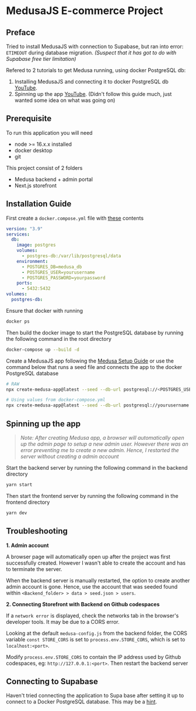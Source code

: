 # MedusaJS E-commerce Project

## Preface
Tried to install MedusaJS with connection to Supabase, but ran into error: `ETIMEOUT` during database migration. _(Suspect that it has got to do with Supabase free tier limitation)_

Refered to 2 tutorials to get Medusa running, using docker PostgreSQL db:

1. Installing MedusaJS and connecting it to docker PostgreSQL db [YouTube](https://youtu.be/sWjfAueW5NU?t=390).
2. Spinning up the app [YouTube](https://youtu.be/GgnxvcWOebk). (Didn't follow this guide much, just wanted some idea on what was going on)

## Prerequisite

To run this application you will need 
* node >= 16.x.x installed
* docker desktop
* git

This project consist of 2 folders
* Medusa backend + admin portal
* Next.js storefront

## Installation Guide
First create a `docker.compose.yml` file with [these](https://github.com/LloydJanseVanRensburg/yt-medusajs-setup/blob/master/docker-compose.yml) contents
```yml
version: "3.9"
services:
  db:
    image: postgres
    volumes:
      - postgres-db:/var/lib/postgresql/data
    environment:
      - POSTGRES_DB=medusa_db
      - POSTGRES_USER=yourusername
      - POSTGRES_PASSWORD=yourpassword
    ports:
      - 5432:5432
volumes:
  postgres-db:
```

Ensure that docker with running
```Bash
docker ps
```

Then build the docker image to start the PostgreSQL database by running the following command in the root directory
```Bash
docker-compose up --build -d
```

Create a MedusaJS app following the [Medusa Setup Guide](https://docs.medusajs.com/create-medusa-app#step-1-run-create-medusa-app) or use the command below that runs a seed file and connects the app to the docker PostgreSQL database
```Bash
# RAW
npx create-medusa-app@latest --seed --db-url postgresql://<POSTGRES_USER>:<POSTGRES_PASSWORD>@<HOST>:5432/<POSTGRES_DB>

# Using values from docker-compose.yml
npx create-medusa-app@latest --seed --db-url postgresql://yourusername:yourpassword@localhost:5432/medusa_db
```

## Spinning up the app
> _Note: After creating Medusa app, a browser will automatically open up the admin page to setup a new admin user. However there was an error preventing me to create a new admin. Hence, I restarted the server without creating a admin account_

Start the backend server by running the following command in the backend directory
``` Bash
yarn start
```

Then start the frontend server by running the following command in the frontend directory
```Bash
yarn dev
```


## Troubleshooting
**1. Admin account**

A browser page will automatically open up after the project was first successfully created. However I wasn't able to create the account and has to terminate the server.

When the backend server is manually restarted, the option to create another admin account is gone. Hence, use the account that was seeded found within `<Backend_folder> > data > seed.json > users`.

**2. Connecting Storefront with Backend on Github codespaces**

If a `network error` is displayed, check the networks tab in the browser's developer tools. It may be due to a CORS error.

Looking at the default `medusa-config.js` from the backend folder, the CORS variable `const STORE_CORS` is set to `process.env.STORE_CORS`, which is set to `localhost:<port>`.

Modify `process.env.STORE_CORS` to contain the IP address used by Github codespaces, eg: `http://127.0.0.1:<port>`. Then restart the backend server

## Connecting to Supabase
Haven't tried connecting the application to Supa base after setting it up to connect to a Docker PostgreSQL database. This may be a [hint](https://youtu.be/GgnxvcWOebk?t=531).